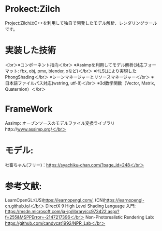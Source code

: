 # Prokect:Zilch
Project:ZilchはC++を利用して独自で開発したモデル解析、レンダリングツールです。

# 実装した技術
＜br＞※コンポーネント指向＜/br＞
※Assimpを利用してモデル解析(対応フォーマット: fbx, obj, pmx, blender, xなど)＜/br＞
※HLSLにより実現したPhongShading＜/br＞
※シーンマネージャーとリソースマネージャー＜/br＞
※日本語ファイルパス対応(wstring, utf-8)＜/br＞
※3d数学関数（Vector, Matrix, Quaternion）＜/br＞

# FrameWork
Assimp: オープンソースのモデルファイル変換ライブラリhttp://www.assimp.org/＜/br＞

# モデル:
社畜ちゃん(フリー)：https://syachiku-chan.com/?page_id=248＜/br＞

# 参考文献:
LearnOpenGL:(US)https://learnopengl.com/, (CN)https://learnopengl-cn.github.io/＜/br＞
DirectX 9 High Level Shading Language 入門: https://msdn.microsoft.com/ja-jp/library/cc973422.aspx?f=255&MSPPError=-2147217396＜/br＞
Non-Photorealistic Rendering Lab: https://github.com/candycat1992/NPR_Lab＜/br＞
